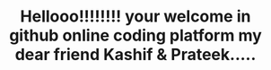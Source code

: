 <html>
  <head>
  </head>
  <body>
    <center>
      <h1>
    Hellooo!!!!!!!! 
    your welcome in github online coding platform
    my dear friend Kashif & Prateek.....</h1></center>
  </body>
  </html>
